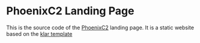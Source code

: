 # PhoenixC2 Landing Page

This is the source code of the [PhoenixC2](https://phoenixc2.com) landing page. It is a static website based on the [klar template](https://templatedeck.com/klar-html-template.html)
